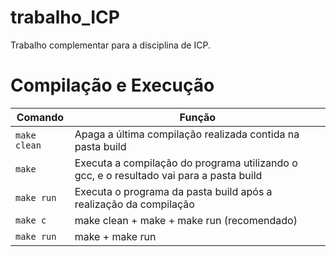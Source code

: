 # trabalho_ICP

Trabalho complementar para a disciplina de ICP.

# Compilação e Execução

| Comando      | Função                                                                                  |
| ------------ | --------------------------------------------------------------------------------------- |
| `make clean` | Apaga a última compilação realizada contida na pasta build                              |
| `make`       | Executa a compilação do programa utilizando o gcc, e o resultado vai para a pasta build |
| `make run`   | Executa o programa da pasta build após a realização da compilação                       |
| `make c`     | make clean + make + make run (recomendado)                                              |
| `make run`   | make + make run                                                                         |

